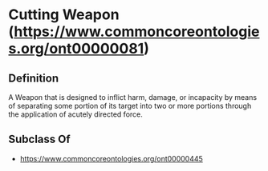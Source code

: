 # Cutting Weapon (https://www.commoncoreontologies.org/ont00000081)

## Definition
A Weapon that is designed to inflict harm, damage, or incapacity by means of separating some portion of its target into two or more portions through the application of acutely directed force.

## Subclass Of
- https://www.commoncoreontologies.org/ont00000445

